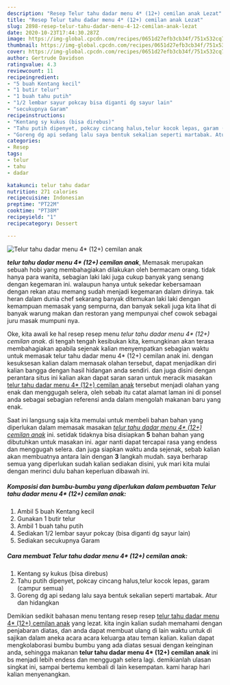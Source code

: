 ```yaml
---
description: "Resep Telur tahu dadar menu 4* (12+) cemilan anak Lezat"
title: "Resep Telur tahu dadar menu 4* (12+) cemilan anak Lezat"
slug: 2898-resep-telur-tahu-dadar-menu-4-12-cemilan-anak-lezat
date: 2020-10-23T17:44:30.287Z
image: https://img-global.cpcdn.com/recipes/0651d27efb3cb34f/751x532cq70/telur-tahu-dadar-menu-4-12-cemilan-anak-foto-resep-utama.jpg
thumbnail: https://img-global.cpcdn.com/recipes/0651d27efb3cb34f/751x532cq70/telur-tahu-dadar-menu-4-12-cemilan-anak-foto-resep-utama.jpg
cover: https://img-global.cpcdn.com/recipes/0651d27efb3cb34f/751x532cq70/telur-tahu-dadar-menu-4-12-cemilan-anak-foto-resep-utama.jpg
author: Gertrude Davidson
ratingvalue: 4.3
reviewcount: 11
recipeingredient:
- "5 buah Kentang kecil"
- "1 butir telur"
- "1 buah tahu putih"
- "1/2 lembar sayur pokcay bisa diganti dg sayur lain"
- "secukupnya Garam"
recipeinstructions:
- "Kentang sy kukus (bisa direbus)"
- "Tahu putih dipenyet, pokcay cincang halus,telur kocok lepas, garam (campur semua)"
- "Goreng dg api sedang lalu saya bentuk sekalian seperti martabak. Atur dan hidangkan"
categories:
- Resep
tags:
- telur
- tahu
- dadar

katakunci: telur tahu dadar 
nutrition: 271 calories
recipecuisine: Indonesian
preptime: "PT22M"
cooktime: "PT38M"
recipeyield: "1"
recipecategory: Dessert

---
```



![Telur tahu dadar menu 4* (12+) cemilan anak](https://img-global.cpcdn.com/recipes/0651d27efb3cb34f/751x532cq70/telur-tahu-dadar-menu-4-12-cemilan-anak-foto-resep-utama.jpg)

<b><i>telur tahu dadar menu 4* (12+) cemilan anak</i></b>, Memasak merupakan sebuah hobi yang membahagiakan dilakukan oleh bermacam orang. tidak hanya para wanita, sebagian laki laki juga cukup banyak yang senang dengan kegemaran ini. walaupun hanya untuk sekedar kebersamaan dengan rekan atau memang sudah menjadi kegemaran dalam dirinya. tak heran dalam dunia chef sekarang banyak ditemukan laki laki dengan kemampuan memasak yang sempurna, dan banyak sekali juga kita lihat di banyak warung makan dan restoran yang mempunyai chef cowok sebagai juru masak mumpuni nya.

Oke, kita awali ke hal resep resep menu <i>telur tahu dadar menu 4* (12+) cemilan anak</i>. di tengah tengah kesibukan kita, kemungkinan akan terasa membahagiakan apabila sejenak kalian menyempatkan sebagian waktu untuk memasak telur tahu dadar menu 4* (12+) cemilan anak ini. dengan kesuksesan kalian dalam memasak olahan tersebut, dapat menjadikan diri kalian bangga dengan hasil hidangan anda sendiri. dan juga disini dengan perantara situs ini kalian akan dapat saran saran untuk meracik masakan <u>telur tahu dadar menu 4* (12+) cemilan anak</u> tersebut menjadi olahan yang enak dan menggugah selera, oleh sebab itu catat alamat laman ini di ponsel anda sebagai sebagian referensi anda dalam mengolah makanan baru yang enak.




Saat ini langsung saja kita memulai untuk membeli bahan bahan yang diperlukan dalam memasak masakan <u><i>telur tahu dadar menu 4* (12+) cemilan anak</i></u> ini. setidak tidaknya bisa disiapkan <b>5</b> bahan bahan yang dibutuhkan untuk masakan ini. agar nanti dapat tercapai rasa yang endess dan menggugah selera. dan juga siapkan waktu anda sejenak, sebab kalian akan membuatnya antara lain dengan <b>3</b> langkah mudah. saya berharap semua yang diperlukan sudah kalian sediakan disini, yuk mari kita mulai dengan merinci dulu bahan keperluan dibawah ini.

<!--inarticleads1-->

##### Komposisi dan bumbu-bumbu yang diperlukan dalam pembuatan Telur tahu dadar menu 4* (12+) cemilan anak:

1. Ambil 5 buah Kentang kecil
1. Gunakan 1 butir telur
1. Ambil 1 buah tahu putih
1. Sediakan 1/2 lembar sayur pokcay (bisa diganti dg sayur lain)
1. Sediakan secukupnya Garam




<!--inarticleads2-->

##### Cara membuat Telur tahu dadar menu 4* (12+) cemilan anak:

1. Kentang sy kukus (bisa direbus)
1. Tahu putih dipenyet, pokcay cincang halus,telur kocok lepas, garam (campur semua)
1. Goreng dg api sedang lalu saya bentuk sekalian seperti martabak. Atur dan hidangkan




Demikian sedikit bahasan menu tentang resep resep <u>telur tahu dadar menu 4* (12+) cemilan anak</u> yang lezat. kita ingin kalian sudah memahami dengan penjabaran diatas, dan anda dapat membuat ulang di lain waktu untuk di sajikan dalam aneka acara acara keluarga atau teman kalian. kalian dapat mengkolaborasi bumbu bumbu yang ada diatas sesuai dengan keinginan anda, sehingga makanan <b>telur tahu dadar menu 4* (12+) cemilan anak</b> ini bs menjadi lebih endess dan menggugah selera lagi. demikianlah ulasan singkat ini, sampai bertemu kembali di lain kesempatan. kami harap hari kalian menyenangkan.
